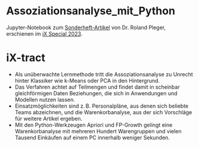 # Assoziationsanalyse_mit_Python
Jupyter-Notebook zum [Sonderheft-Artikel](https://www.heise.de/select/ix/2023/13/2305408444796225549) von Dr. Roland Pleger, erschienen im [iX Special 2023](https://www.heise.de/select/ix/2023/13).

# iX-tract
- Als unüberwachte Lernmethode tritt die Assoziationsanalyse zu Unrecht hinter Klassiker wie k-Means oder PCA in den Hintergrund.
- Das Verfahren achtet auf Teilmengen und findet damit in scheinbar gleichförmigen Daten Beziehungen, die sich in Anwendungen und Modellen nutzen lassen.
- Einsatzmöglichkeiten sind z. B. Personalpläne, aus denen sich beliebte Teams abzeichnen, und die Warenkorbanalyse, aus der sich Vorschläge für weitere Artikel ergeben.
- Mit den Python-Werkzeugen Apriori und FP-Growth gelingt eine Warenkorbanalyse mit mehreren Hundert Warengruppen und vielen Tausend Einkäufen auf einem PC innerhalb weniger Sekunden.
